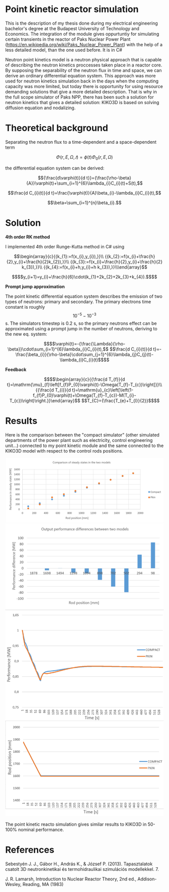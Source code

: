 # Point kinetic reactor simulation
This is the description of my thesis done during my electrical engineering bachelor's degree at the Budapest University of Technology and Economics.
The integration of the module gives oppurtuntiy for 
simulating certain transients in the reactor of Paks Nuclear Power Plant (https://en.wikipedia.org/wiki/Paks_Nuclear_Power_Plant) with the help of a less detailed model, than the one used 
before. It is in C#

Neutron point kinetics model is a neutron physical approach that is capable of describing
the neutron kinetics proccesses taken place in a reactor core. By supposing the 
separability of the neutron flux in time and space, we can derive an ordinary differential 
equation system. This approach was more used for neutron kinetics simulation back in 
the days when the computing capacity was more limited, but today there is opportunity 
for using resource demanding solutions that give a more detailed description. That is why 
in the full scope simulator of Paks NPP, there has been such a solution for neutron kinetics 
that gives a detailed solution: KIKO3D is based on solving diffusion equation and 
nodalizing.

# Theoretical background
Separating the neutron flux to a time-dependent and a space-dependent term
```math
\Phi ({r}, E, \Omega,𝑡) = \phi(t)\Phi_0({r}, E, {\Omega})
```


the differential equation system can be derived:
```math 
{\frac{d\varphi(t)}{d t}}={\frac{\rho-\beta}{A}}\varphi(t)+\sum_{i=1}^{6}\lambda_{i}C_{i}(t)+S(t),
```
```math 
\frac{d C_{i}(t)}{d t}=\frac{\varphi(t)}{A}\beta_{i}-\lambda_{i}C_{i}(t),
```
```math 
\beta=\sum_{i=1}^{n}\beta_{i}.
```
# Solution
**4th order RK method**

I implemented 4th order Runge-Kutta method in C# using 

```math
\begin{array}{c}{{k_{1}:=f(x_{i},y_{i}),}}\\  {{k_{2}:=f(x_{i}+\frac{h}{2},y_{i}+\frac{h}{2}k_{2}),}}\\ {{k_{3}:=f(x_{i}+\frac{h}{2},y_{i}+\frac{h}{2} k_{3}),}}\\ {{k_{4}:=f(x_{i}+h,y_{i}+h k_{3}),}}\\\end{array}
```
```math
$$y_{i+1}=y_{i}+\frac{h}{6}\cdot(k_{1}+2k_{2}+2k_{3}+k_{4}).$$
```
**Prompt jump approximation**

The point kinetic differential equation system describes the emission of two types of neutrons: primary and secondary. The primary electrons time constant is roughly $$10^{-5}-10^{-3}$$ s. The simulators timestep is 0.2 s, so the primary neutrons effect can be approximated using a prompt jump in the number of neutrons, deriving to the new eq. system:
```math
$$\varphi(t)=-{\frac{\Lambda}{\rho-\beta}}\cdot\sum_{i=1}^{6}\lambda_{i}C_{i}(t),$$ 
$$\frac{d C_{i}(t)}{d t}=-\frac{\beta_{i}}{\rho-\beta}\cdot\sum_{j=1}^{6}\lambda_{j}C_{j}(t)-\lambda_{i}C_{i}(t)$$
```

**Feedback**
```math
$$\begin{array}{c}{{\frac{d T_{f}}{d t}=\mathrm{\mu}_{f}\left[f_{f}P_{0}\varphi(t)-\Omega(T_{f}-T_{c})\right]}}\\ {{\frac{d T_{i}}{d t}=\mathrm{u}_{c}\left[\left(1-f_{f}P_{0}\varphi(t)+\Omega(T_{f}-T_{c})-M(T_{i}-T_{c})\right)\right.}}\end{array}$$
$$T_{C}={\frac{T_{e}+T_{l}}{2}}$$
```

# Results
Here is the comparison between the "compact simulator" (other simulated departments of the power plant such as electricity, control engineering unit...) connected to my point kinetic module and the same connected to the KIKO3D model with respect to the control rods positions.

![](https://github.com/virshlee/pointkin/blob/main/comp1.png)
![](https://github.com/virshlee/pointkin/blob/main/comp2.png)
![](https://github.com/virshlee/pointkin/blob/main/comp3.png)

The point kinetic reacto simulation gives similar results to KIKO3D in 50-100% nominal performance.
# References
Sebestyén J. J., Gábor H., András K., & József P. (2013). Tapasztalatok csatolt 3D 
neutronkinetikai és termohidraulikai szimulációs modellekkel. 7.


J. R. Lamarsh, Introduction to Nuclear Reactor Theory, 2nd ed., Addison-Wesley, Reading, MA (1983)





